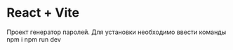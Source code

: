 # React + Vite

Проект генератор паролей. Для установки необходимо ввести команды
npm i
npm run dev
